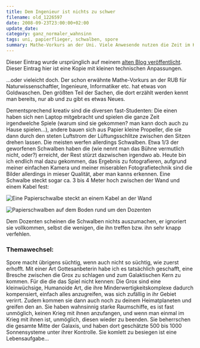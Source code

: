 ```yaml
---
title: Dem Ingenieur ist nichts zu schwer
filename: old_1226597
date: 2008-09-23T23:00:00+02:00
update_date:
category: ganz_normaler_wahnsinn
tags: uni, papierflieger, schwalben, spore
summary: Mathe-Vorkurs an der Uni. Viele Anwesende nutzen die Zeit im Kurs eher kreativ. Haufenweise Papierflieger, aber auch ein kleines Windrad über einem Lüftungsschlitz. Den Dozenten lassen die Schwalben völlig kalt.
---
```

Dieser Eintrag wurde ursprünglich auf meinem [alten Blog veröffentlicht](https://stu.blogger.de/stories/1226597/). Dieser Eintrag hier ist eine Kopie mit kleinen technischen Anpassungen.

…oder vieleicht doch. Der schon erwähnte Mathe-Vorkurs an der RUB für Naturwissenschaftler, Ingenieure, Informatiker etc. hat etwas von Goldwaschen. Den größten Teil der Sachen, die dort erzählt werden kennt man bereits, nur ab und zu gibt es etwas Neues.

Dementsprechend kreativ sind die diversen fast-Studenten: Die einen haben sich nen Laptop mitgebracht und spielen die ganze Zeit irgendwelche Spiele (warum sind sie gekommen? man kann doch auch zu Hause spielen…), andere bauen sich aus Papier kleine Propeller, die sie dann durch den steten Luftstrom der Lüftungsschlitze zwischen den Sitzen drehen lassen. Die meisten werfen allerdings Schwalben. Etwa 1/3 der geworfenen Schwalben haben die (wie nennt man das Bühne vermutlich nicht, oder?) erreicht, der Rest stürzt dazwischen irgendwo ab. Heute bin ich endlich mal dazu gekommen, das Ergebnis zu fotografieren, aufgrund meiner einfachen Kamera und meiner miserablen Fotografietechnik sind die Bilder allerdings in mieser Qualität, aber man kanns erkennen. Eine Schwalbe steckt sogar ca. 3 bis 4 Meter hoch zwischen der Wand und einem Kabel fest:

![Eine Papierschwalbe steckt an einem Kabel an der Wand](/file/schwalben_hoersaal2.jpg)

![Papierschwalben auf dem Boden rund um den Dozenten](/file/schwalben_hoersaal1.jpg)

Dem Dozenten scheinen die Schwalben nichts auszumachen, er ignoriert sie vollkommen, selbst die wenigen, die ihn treffen bzw. ihn sehr knapp verfehlen.

### Themawechsel:
Spore macht übrigens süchtig, wenn auch nicht so süchtig, wie zuerst erhofft. Mit einer Art Gottesanbeterin habe ich es tatsächlich geschafft, eine Bresche zwischen die Grox zu schlagen und zum Galaktischen Kern zu kommen. Für die die das Spiel nicht kennen: Die Grox sind eine kleinwüchsige, Humanoide Art, die ihre Minderwertigkeitskomplexe dadurch kompensiert, einfach alles anzugreifen, was sich zufällig in ihr Gebiet verirrt. Zudem kommen sie dann auch noch zu deinem Heimatplaneten und greifen den an. Sie haben wahnsinnig starke Raumschiffe, es ist fast unmöglich, keinen Krieg mit ihnen anzufangen, und wenn man einmal im Krieg mit ihnen ist, unmöglich, diesen wieder zu beenden. Sie beherrschen die gesamte Mitte der Galaxis, und haben dort geschätzte 500 bis 1000 Sonnensysteme unter ihrer Kontrolle. Sie komlett zu besiegen ist eine Lebensaufgabe…
